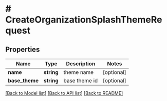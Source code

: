 # # CreateOrganizationSplashThemeRequest

## Properties

Name | Type | Description | Notes
------------ | ------------- | ------------- | -------------
**name** | **string** | theme name | [optional]
**base_theme** | **string** | base theme id | [optional]

[[Back to Model list]](../../README.md#models) [[Back to API list]](../../README.md#endpoints) [[Back to README]](../../README.md)
